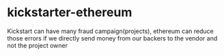 # kickstarter-ethereum
Kickstart can have many fraud campaign(projects), ethereum can reduce those errors if we directly send money from our backers to the vendor and not the project owner
